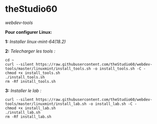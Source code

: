 
# theStudio60
*webdev-tools*

**Pour configurer Linux:**

**1:** *Installer linux-mint-64(18.2)*

**2:** *Telecharger les tools :*
```
cd ~
curl --silent https://raw.githubusercontent.com/theStudio60/webdev-tools/master/linuxmint/install_tools.sh -o install_tools.sh -C -
chmod +x install_tools.sh
./install_tools.sh
rm -Rf install_tools.sh
```

**3:** *Installer le lab :*
```
curl --silent https://raw.githubusercontent.com/theStudio60/webdev-tools/master/linuxmint/install_lab.sh -o install_lab.sh -C -
chmod +x install_lab.sh
./install_lab.sh
rm -Rf install_lab.sh
```
